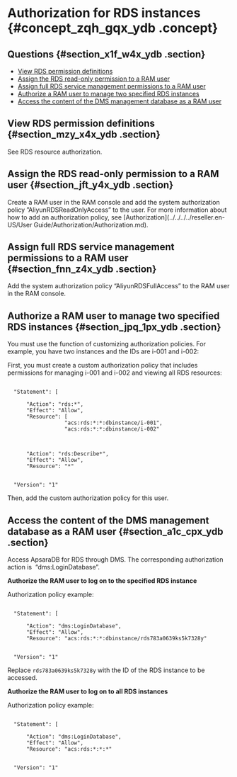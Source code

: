 # Authorization for RDS instances {#concept_zqh_gqx_ydb .concept}

## Questions {#section_x1f_w4x_ydb .section}

-   [View RDS permission definitions](#section_mzy_x4x_ydb)
-   [Assign the RDS read-only permission to a RAM user](#section_jft_y4x_ydb)
-   [Assign full RDS service management permissions to a RAM user](#section_fnn_z4x_ydb)
-   [Authorize a RAM user to manage two specified RDS instances](#section_jpq_1px_ydb)
-   [Access the content of the DMS management database as a RAM user](#section_a1c_cpx_ydb)

## View RDS permission definitions {#section_mzy_x4x_ydb .section}

See RDS resource authorization.

## Assign the RDS read-only permission to a RAM user {#section_jft_y4x_ydb .section}

Create a RAM user in the RAM console and add the system authorization policy ”AliyunRDSReadOnlyAccess” to the user. For more information about how to add an authorization policy, see [Authorization](../../../../reseller.en-US/User Guide/Authorization/Authorization.md).

## Assign full RDS service management permissions to a RAM user {#section_fnn_z4x_ydb .section}

Add the system authorization policy “AliyunRDSFullAccess” to the RAM user in the RAM console.

## **Authorize a RAM user to manage two specified RDS instances** {#section_jpq_1px_ydb .section}

You must use the function of customizing authorization policies. For example, you have two instances and the IDs are i-001 and i-002:

First, you must create a custom authorization policy that includes permissions for managing i-001 and i-002 and viewing all RDS resources:

```

  "Statement": [
    
      "Action": "rds:*",
      "Effect": "Allow",
      "Resource": [
                  "acs:rds:*:*:dbinstance/i-001",
                  "acs:rds:*:*:dbinstance/i-002"
                  
    
    
      "Action": "rds:Describe*",
      "Effect": "Allow",
      "Resource": "*"
    
  
  "Version": "1"

```

Then, add the custom authorization policy for this user.

## Access the content of the DMS management database as a RAM user {#section_a1c_cpx_ydb .section}

Access ApsaraDB for RDS through DMS. The corresponding authorization action is  “dms:LoginDatabase”.

**Authorize the RAM user to log on to the specified RDS instance**

Authorization policy example:

```

  "Statement": [
    
      "Action": "dms:LoginDatabase",
      "Effect": "Allow",
      "Resource": "acs:rds:*:*:dbinstance/rds783a0639ks5k7328y"
    
  
  "Version": "1"

```

Replace `rds783a0639ks5k7328y` with the ID of the RDS instance to be accessed.

**Authorize the RAM user to log on to all RDS instances**

Authorization policy example:

```

  "Statement": [
    
      "Action": "dms:LoginDatabase",
      "Effect": "Allow",
      "Resource": "acs:rds:*:*:*"
    
  
  "Version": "1"

```

